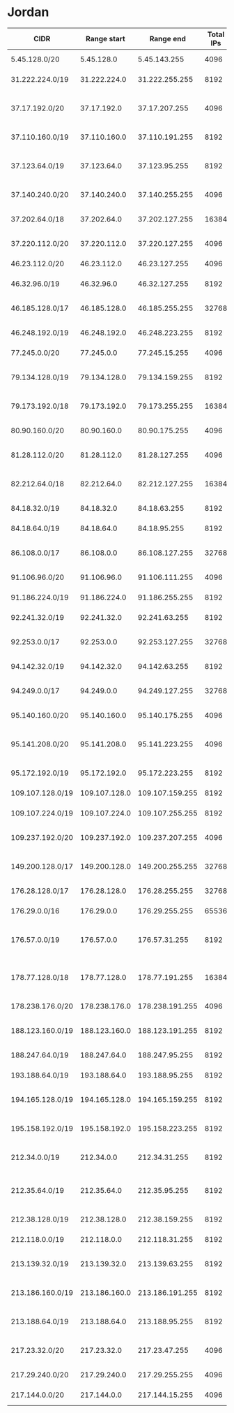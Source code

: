 # Jordan

CIDR               | Range start     | Range end       | Total IPs  | Assign date | Owner
------------------ | --------------- | --------------- | ---------- | ----------- | -----
5.45.128.0/20      | 5.45.128.0      | 5.45.143.255    | 4096       | 2012-05-25  | Umniah Lil-Hawatef Al-Mutanaqelah Co.
31.222.224.0/19    | 31.222.224.0    | 31.222.255.255  | 8192       | 2011-05-16  | The Blue Zone East / Jordan
37.17.192.0/20     | 37.17.192.0     | 37.17.207.255   | 4096       | 2011-12-19  | Al mouakhah lil khadamat al logesteih wa al itisalat
37.110.160.0/19    | 37.110.160.0    | 37.110.191.255  | 8192       | 2012-02-08  | 
37.123.64.0/19     | 37.123.64.0     | 37.123.95.255   | 8192       | 2012-02-15  | Al mouakhah lil khadamat al logesteih wa al itisalat
37.140.240.0/20    | 37.140.240.0    | 37.140.255.255  | 4096       | 2012-03-01  | The Blue Zone East / Jordan
37.202.64.0/18     | 37.202.64.0     | 37.202.127.255  | 16384      | 2012-03-23  | Jordan Data Communications Company LLC
37.220.112.0/20    | 37.220.112.0    | 37.220.127.255  | 4096       | 2012-04-03  | Batelco Jordan
46.23.112.0/20     | 46.23.112.0     | 46.23.127.255   | 4096       | 2010-12-08  | Umniah Mobile Company PLC
46.32.96.0/19      | 46.32.96.0      | 46.32.127.255   | 8192       | 2010-08-13  | Linkdotnet-Jordan
46.185.128.0/17    | 46.185.128.0    | 46.185.255.255  | 32768      | 2010-11-11  | Jordan Data Communications Company LLC
46.248.192.0/19    | 46.248.192.0    | 46.248.223.255  | 8192       | 2010-12-22  | Umniah Mobile Company PLC
77.245.0.0/20      | 77.245.0.0      | 77.245.15.255   | 4096       | 2007-04-10  | Linkdotnet-Jordan
79.134.128.0/19    | 79.134.128.0    | 79.134.159.255  | 8192       | 2007-10-22  | JORDAN TV CABLE & INTERNET SERVICES CO
79.173.192.0/18    | 79.173.192.0    | 79.173.255.255  | 16384      | 2007-10-31  | Jordan Data Communications Company LLC
80.90.160.0/20     | 80.90.160.0     | 80.90.175.255   | 4096       | 2001-09-07  | Linkdotnet-Jordan
81.28.112.0/20     | 81.28.112.0     | 81.28.127.255   | 4096       | 2006-03-17  | AL-HADATHEH LIL-ITISALAT WA AL-TECHNOLOGIA CO.
82.212.64.0/18     | 82.212.64.0     | 82.212.127.255  | 16384      | 2008-09-11  | AL-HADATHEH LIL-ITISALAT WA AL-TECHNOLOGIA CO.
84.18.32.0/19      | 84.18.32.0      | 84.18.63.255    | 8192       | 2004-08-11  | Royal Hashemite Court
84.18.64.0/19      | 84.18.64.0      | 84.18.95.255    | 8192       | 2004-08-11  | Farah Trading & Contracting Co.
86.108.0.0/17      | 86.108.0.0      | 86.108.127.255  | 32768      | 2005-05-23  | Jordan Data Communications Company LLC
91.106.96.0/20     | 91.106.96.0     | 91.106.111.255  | 4096       | 2012-06-21  | Batelco Jordan
91.186.224.0/19    | 91.186.224.0    | 91.186.255.255  | 8192       | 2006-11-13  | Batelco Jordan
92.241.32.0/19     | 92.241.32.0     | 92.241.63.255   | 8192       | 2007-12-05  | Umniah Mobile Company PLC
92.253.0.0/17      | 92.253.0.0      | 92.253.127.255  | 32768      | 2009-09-25  | Jordan Data Communications Company LLC
94.142.32.0/19     | 94.142.32.0     | 94.142.63.255   | 8192       | 2008-12-16  | Linkdotnet-Jordan
94.249.0.0/17      | 94.249.0.0      | 94.249.127.255  | 32768      | 2008-09-16  | Jordan Data Communications Company LLC
95.140.160.0/20    | 95.140.160.0    | 95.140.175.255  | 4096       | 2009-03-17  | 
95.141.208.0/20    | 95.141.208.0    | 95.141.223.255  | 4096       | 2009-06-30  | Al mouakhah lil khadamat al logesteih wa al itisalat
95.172.192.0/19    | 95.172.192.0    | 95.172.223.255  | 8192       | 2009-03-02  | Umniah Mobile Company PLC
109.107.128.0/19   | 109.107.128.0   | 109.107.159.255 | 8192       | 2009-10-19  | The Blue Zone East / Jordan
109.107.224.0/19   | 109.107.224.0   | 109.107.255.255 | 8192       | 2009-10-22  | Umniah Mobile Company PLC
109.237.192.0/20   | 109.237.192.0   | 109.237.207.255 | 4096       | 2010-01-18  | VTEL HOLDINGS LIMITED/JORDAN CO.
149.200.128.0/17   | 149.200.128.0   | 149.200.255.255 | 32768      | 2011-08-15  | Jordan Data Communications Company LLC
176.28.128.0/17    | 176.28.128.0    | 176.28.255.255  | 32768      | 2011-05-20  | Linkdotnet-Jordan
176.29.0.0/16      | 176.29.0.0      | 176.29.255.255  | 65536      | 2011-05-20  | Linkdotnet-Jordan
176.57.0.0/19      | 176.57.0.0      | 176.57.31.255   | 8192       | 2011-05-31  | Al mouakhah lil khadamat al logesteih wa al itisalat
178.77.128.0/18    | 178.77.128.0    | 178.77.191.255  | 16384      | 2010-04-21  | Al mouakhah lil khadamat al logesteih wa al itisalat
178.238.176.0/20   | 178.238.176.0   | 178.238.191.255 | 4096       | 2010-07-26  | Umniah Lil-Hawatef Al-Mutanaqelah Co.
188.123.160.0/19   | 188.123.160.0   | 188.123.191.255 | 8192       | 2009-06-16  | AL-HADATHEH LIL-ITISALAT WA AL-TECHNOLOGIA CO.
188.247.64.0/19    | 188.247.64.0    | 188.247.95.255  | 8192       | 2009-08-25  | Linkdotnet-Jordan
193.188.64.0/19    | 193.188.64.0    | 193.188.95.255  | 8192       | 1995-12-29  | National Information Technology Center
194.165.128.0/19   | 194.165.128.0   | 194.165.159.255 | 8192       | 1996-02-01  | Jordan Data Communications Company LLC
195.158.192.0/19   | 195.158.192.0   | 195.158.223.255 | 8192       | 1997-04-28  | Middle East Communications Corporation
212.34.0.0/19      | 212.34.0.0      | 212.34.31.255   | 8192       | 1998-03-04  | Jordan Telecommunications Company
212.35.64.0/19     | 212.35.64.0     | 212.35.95.255   | 8192       | 1998-07-27  | FIRSTNET (First Data Communication Group)
212.38.128.0/19    | 212.38.128.0    | 212.38.159.255  | 8192       | 1998-05-11  | 
212.118.0.0/19     | 212.118.0.0     | 212.118.31.255  | 8192       | 1998-10-26  | Batelco Jordan
213.139.32.0/19    | 213.139.32.0    | 213.139.63.255  | 8192       | 2000-10-24  | Jordan Telecommunications Company
213.186.160.0/19   | 213.186.160.0   | 213.186.191.255 | 8192       | 2001-09-12  | Jordan Data Communications Company LLC
213.188.64.0/19    | 213.188.64.0    | 213.188.95.255  | 8192       | 2007-12-11  | VTEL HOLDINGS LIMITED/JORDAN CO.
217.23.32.0/20     | 217.23.32.0     | 217.23.47.255   | 4096       | 2000-10-05  | Jordan Data Communications Company LLC
217.29.240.0/20    | 217.29.240.0    | 217.29.255.255  | 4096       | 2003-05-21  | Applied Science University (ASU)
217.144.0.0/20     | 217.144.0.0     | 217.144.15.255  | 4096       | 2001-02-19  | Farah Trading & Contracting Co.
